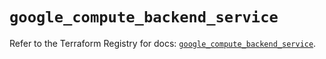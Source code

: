# `google_compute_backend_service`

Refer to the Terraform Registry for docs: [`google_compute_backend_service`](https://registry.terraform.io/providers/hashicorp/google/5.40.0/docs/resources/compute_backend_service).
